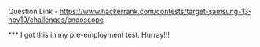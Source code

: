 Question Link - https://www.hackerrank.com/contests/target-samsung-13-nov19/challenges/endoscope

*** I got this in my pre-employment test. Hurray!!!